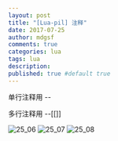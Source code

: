 ```yaml
---
layout: post
title: "[Lua-pil] 注释"
date: 2017-07-25
author: mdgsf
comments: true
categories: lua
tags: lua
description:
published: true #default true
---
```


单行注释用 --

多行注释用 --[[]]

<img src="{{ site.url }}/images/2017/07/25_06.png" alt="25_06" />

<img src="{{ site.url }}/images/2017/07/25_07.png" alt="25_07" />

<img src="{{ site.url }}/images/2017/07/25_08.png" alt="25_08" />

